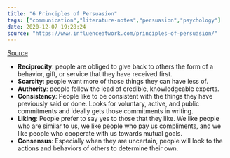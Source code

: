 ```yaml
---
title: "6 Principles of Persuasion"
tags: ["communication","literature-notes","persuasion","psychology"]
date: 2020-12-07 19:28:24
source: "https://www.influenceatwork.com/principles-of-persuasion/"
---
```


[Source](https://www.influenceatwork.com/principles-of-persuasion/)

- **Reciprocity**: people are obliged to give back to others the form of a behavior, gift, or service that they have received first.
- **Scarcity**: people want more of those things they can have less of.
- **Authority**: people follow the lead of credible, knowledgeable experts.
- **Consistency**: People like to be consistent with the things they have previously said or done. Looks for voluntary, active, and public commitments and ideally gets those commitments in writing.
- **Liking**: People prefer to say yes to those that they like. We like people who are similar to us, we like people who pay us compliments, and we like people who cooperate with us towards mutual goals.
- **Consensus**: Especially when they are uncertain, people will look to the actions and behaviors of others to determine their own.

